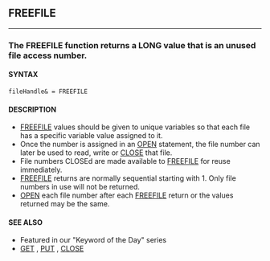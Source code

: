 ## FREEFILE
---

### The FREEFILE function returns a LONG value that is an unused file access number.

#### SYNTAX

`fileHandle& = FREEFILE`

#### DESCRIPTION
* [FREEFILE](./FREEFILE.md) values should be given to unique variables so that each file has a specific variable value assigned to it.
* Once the number is assigned in an [OPEN](./OPEN.md) statement, the file number can later be used to read, write or [CLOSE](./CLOSE.md) that file.
* File numbers CLOSEd are made available to [FREEFILE](./FREEFILE.md) for reuse immediately.
* [FREEFILE](./FREEFILE.md) returns are normally sequential starting with 1. Only file numbers in use will not be returned.
* [OPEN](./OPEN.md) each file number after each [FREEFILE](./FREEFILE.md) return or the values returned may be the same.


#### SEE ALSO
* Featured in our "Keyword of the Day" series
* [GET](./GET.md) , [PUT](./PUT.md) , [CLOSE](./CLOSE.md)
